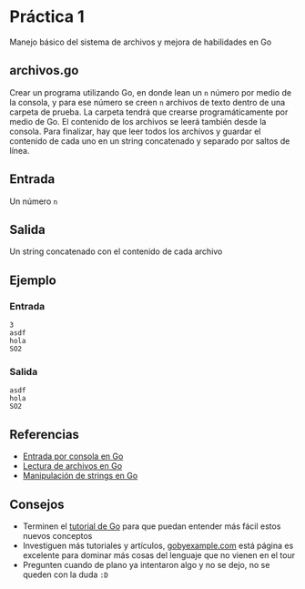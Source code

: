 # Práctica 1

Manejo básico del sistema de archivos y mejora de habilidades en Go

## archivos.go

Crear un programa utilizando Go, en donde lean un `n` número por medio de la consola, y para ese número se creen `n` archivos de texto dentro de una carpeta de prueba. La carpeta tendrá que crearse programáticamente por medio de Go. El contenido de los archivos se leerá también desde la consola. Para finalizar, hay que leer todos los archivos y guardar el contenido de cada uno en un string concatenado y separado por saltos de línea.

## Entrada

Un número `n`

## Salida

Un string concatenado con el contenido de cada archivo

## Ejemplo

### Entrada
```
3
asdf
hola
SO2
```

### Salida
```
asdf
hola
SO2
```

## Referencias
- [Entrada por consola en Go](http://www.golangprograms.com/how-to-read-input-from-console-line.html)
- [Lectura de archivos en Go](https://gobyexample.com/reading-files)
- [Manipulación de strings en Go](https://gobyexample.com/string-functions)

## Consejos
- Terminen el [tutorial de Go](https://tour.golang.org/list) para que puedan entender más fácil estos nuevos conceptos
- Investiguen más tutoriales y artículos, [gobyexample.com](https://gobyexample.com/) está página es excelente para dominar más cosas del lenguaje que no vienen en el tour
- Pregunten cuando de plano ya intentaron algo y no se dejo, no se queden con la duda `:D`